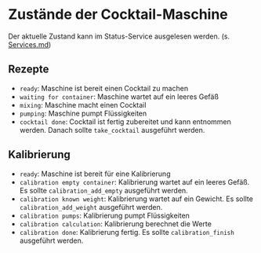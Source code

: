 # Zustände der Cocktail-Maschine

Der aktuelle Zustand kann im Status-Service ausgelesen werden. (s. [Services.md]())

## Rezepte

- `ready`: Maschine ist bereit einen Cocktail zu machen
- `waiting for container`: Maschine wartet auf ein leeres Gefäß
- `mixing`: Maschine macht einen Cocktail
- `pumping`: Maschine pumpt Flüssigkeiten
- `cocktail done`: Cocktail ist fertig zubereitet und kann entnommen werden. Danach sollte `take_cocktail` ausgeführt werden.

## Kalibrierung

- `ready`: Maschine ist bereit für eine Kalibrierung
- `calibration empty container`: Kalibrierung wartet auf ein leeres Gefäß. Es sollte `calibration_add_empty` ausgeführt werden.
- `calibration known weight`: Kalibrierung wartet auf ein Gewicht. Es sollte `calibration_add_weight` ausgeführt werden.
- `calibration pumps`: Kalibrierung pumpt Flüssigkeiten
- `calibration calculation`: Kalibrierung berechnet die Werte
- `calibration done`: Kalibrierung fertig. Es sollte `calibration_finish` ausgeführt werden.



